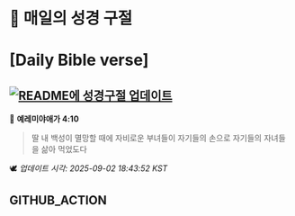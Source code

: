 # 🙏 매일의 성경 구절
# [Daily Bible verse]
## [![README에 성경구절 업데이트](https://github.com/DONGSUKA/first_test/actions/workflows/update-readme-bible.yml/badge.svg)](https://github.com/DONGSUKA/first_test/actions/workflows/update-readme-bible.yml)
<!-- START_BIBLE_VERSE -->
📖 **예레미야애가 4:10**
> 딸 내 백성이 멸망할 때에 자비로운 부녀들이 자기들의 손으로 자기들의 자녀들을 삶아 먹었도다

🕊️ _업데이트 시각: 2025-09-02 18:43:52 KST_
  <!-- END_BIBLE_VERSE -->
## GITHUB_ACTION

